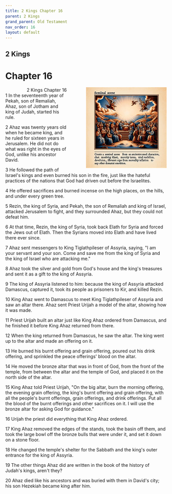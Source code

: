 ```yaml
---
title: 2 Kings Chapter 16
parent: 2 Kings
grand_parent: Old Testament
nav_order: 16
layout: default
---
```


## 2 Kings

# Chapter 16

<div style="clear: both; text-align: right;">
    <img src="/assets/Image/2 Kings/500/16.jpg" alt="2 Kings Chapter 16" class="chapter-image" style="max-width: 50%; height: auto; float: right; margin: 0 0 10px 10px; padding-left: 10%;">
    <figcaption style="font-size: 14px;">2 Kings Chapter 16</figcaption>
</div>
1 In the seventeenth year of Pekah, son of Remaliah, Ahaz, son of Jotham and king of Judah, started his rule.

2 Ahaz was twenty years old when he became king, and he ruled for sixteen years in Jerusalem. He did not do what was right in the eyes of God, unlike his ancestor David.

3 He followed the path of Israel's kings and even burned his son in the fire, just like the hateful practices of the nations that God had driven out before the Israelites.

4 He offered sacrifices and burned incense on the high places, on the hills, and under every green tree.

5 Rezin, the king of Syria, and Pekah, the son of Remaliah and king of Israel, attacked Jerusalem to fight, and they surrounded Ahaz, but they could not defeat him.

6 At that time, Rezin, the king of Syria, took back Elath for Syria and forced the Jews out of Elath. Then the Syrians moved into Elath and have lived there ever since.

7 Ahaz sent messengers to King Tiglathpileser of Assyria, saying, "I am your servant and your son. Come and save me from the king of Syria and the king of Israel who are attacking me."

8 Ahaz took the silver and gold from God's house and the king's treasures and sent it as a gift to the king of Assyria.

9 The king of Assyria listened to him: because the king of Assyria attacked Damascus, captured it, took its people as prisoners to Kir, and killed Rezin.

10 King Ahaz went to Damascus to meet King Tiglathpileser of Assyria and saw an altar there. Ahaz sent Priest Urijah a model of the altar, showing how it was made.

11 Priest Urijah built an altar just like King Ahaz ordered from Damascus, and he finished it before King Ahaz returned from there.

12 When the king returned from Damascus, he saw the altar. The king went up to the altar and made an offering on it.

13 He burned his burnt offering and grain offering, poured out his drink offering, and sprinkled the peace offerings' blood on the altar.

14 He moved the bronze altar that was in front of God, from the front of the temple, from between the altar and the temple of God, and placed it on the north side of the altar.

15 King Ahaz told Priest Urijah, "On the big altar, burn the morning offering, the evening grain offering, the king's burnt offering and grain offering, with all the people's burnt offerings, grain offerings, and drink offerings. Put all the blood of the burnt offerings and other sacrifices on it. I will use the bronze altar for asking God for guidance."

16 Urijah the priest did everything that King Ahaz ordered.

17 King Ahaz removed the edges of the stands, took the basin off them, and took the large bowl off the bronze bulls that were under it, and set it down on a stone floor.

18 He changed the temple's shelter for the Sabbath and the king's outer entrance for the king of Assyria.

19 The other things Ahaz did are written in the book of the history of Judah's kings, aren't they?

20 Ahaz died like his ancestors and was buried with them in David's city; his son Hezekiah became king after him.


